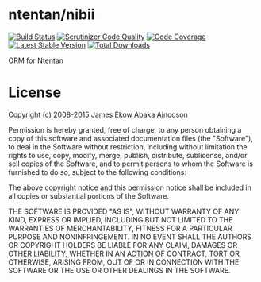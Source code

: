 ntentan/nibii
=============
[![Build Status](https://travis-ci.org/ntentan/nibii.svg)](https://travis-ci.org/ntentan/nibii)
[![Scrutinizer Code Quality](https://scrutinizer-ci.com/g/ntentan/nibii/badges/quality-score.png?b=master)](https://scrutinizer-ci.com/g/ntentan/nibii/?branch=master)
[![Code Coverage](https://scrutinizer-ci.com/g/ntentan/nibii/badges/coverage.png?b=master)](https://scrutinizer-ci.com/g/ntentan/nibii/?branch=master)
[![Latest Stable Version](https://poser.pugx.org/ntentan/nibii/version.svg)](https://packagist.org/packages/ntentan/nibii)
[![Total Downloads](https://poser.pugx.org/ntentan/nibii/downloads.svg)](https://packagist.org/packages/ntentan/nibii)

ORM for Ntentan

License
=======
Copyright (c) 2008-2015 James Ekow Abaka Ainooson

Permission is hereby granted, free of charge, to any person obtaining a copy of
this software and associated documentation files (the "Software"), to deal in
the Software without restriction, including without limitation the rights to
use, copy, modify, merge, publish, distribute, sublicense, and/or sell copies of
the Software, and to permit persons to whom the Software is furnished to do so,
subject to the following conditions:

The above copyright notice and this permission notice shall be included in all
copies or substantial portions of the Software.

THE SOFTWARE IS PROVIDED "AS IS", WITHOUT WARRANTY OF ANY KIND, EXPRESS OR
IMPLIED, INCLUDING BUT NOT LIMITED TO THE WARRANTIES OF MERCHANTABILITY, FITNESS
FOR A PARTICULAR PURPOSE AND NONINFRINGEMENT. IN NO EVENT SHALL THE AUTHORS OR
COPYRIGHT HOLDERS BE LIABLE FOR ANY CLAIM, DAMAGES OR OTHER LIABILITY, WHETHER
IN AN ACTION OF CONTRACT, TORT OR OTHERWISE, ARISING FROM, OUT OF OR IN
CONNECTION WITH THE SOFTWARE OR THE USE OR OTHER DEALINGS IN THE SOFTWARE.
